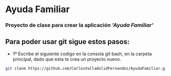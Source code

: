 # Ayuda Familiar

### Proyecto de clase para crear la aplicación *'Ayuda Familiar'*

## Para poder usar git sigue estos pasos:
 * 1º Escribe el siguiente codigo en la consola git bash, en la carpeta principal, dado que esta te crea un proyecto nuevo.
```sh
git clone https://github.com/CarlosValladolidFernandez/AyudaFamiliar.git
```